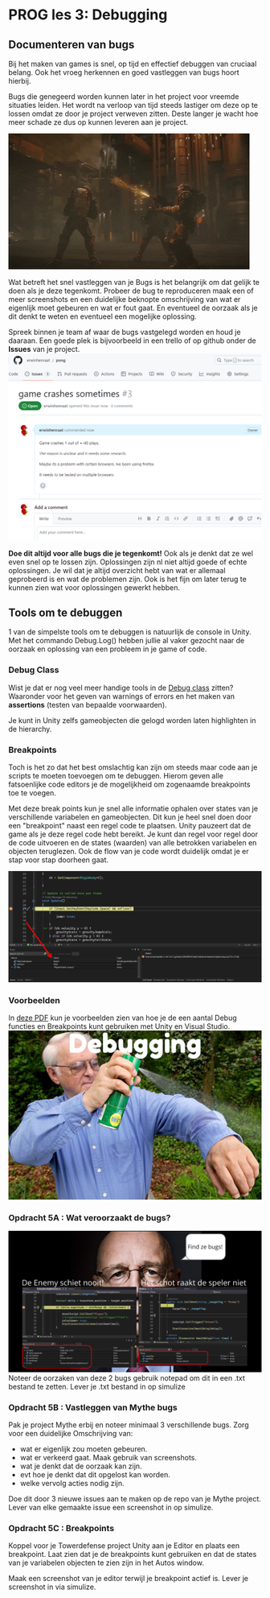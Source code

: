 # PROG les 3: Debugging

## Documenteren van bugs

Bij het maken van games is snel, op tijd en effectief debuggen van cruciaal belang.
Ook het vroeg herkennen en goed vastleggen van bugs hoort hierbij.

Bugs die genegeerd worden kunnen later in het project voor vreemde situaties leiden. Het wordt na verloop van tijd steeds lastiger om deze op te lossen omdat ze door je project verweven zitten. Deste langer je wacht hoe meer schade ze dus op kunnen leveren aan je project.

![bug](../src/03_01_bug.gif)

Wat betreft het snel vastleggen van je Bugs is het belangrijk om dat gelijk te doen als je deze tegenkomt. Probeer de bug te reproduceren maak een of meer screenshots en een duidelijke beknopte omschrijving van wat er eigenlijk moet gebeuren en wat er fout gaat. En eventueel de oorzaak als je dit denkt te weten en eventueel een mogelijke oplossing.

Spreek binnen je team af waar de bugs vastgelegd worden en houd je daaraan. Een goede plek is bijvoorbeeld in een trello of op github onder de **Issues** van je project.
![issues](../src/03_02_issues.png)

**Doe dit altijd voor alle bugs die je tegenkomt!** Ook als je denkt dat ze wel even snel op te lossen zijn. Oplossingen zijn nl niet altijd goede of echte oplossingen. Je wil dat je altijd overzicht hebt van wat er allemaal geprobeerd is en wat de problemen zijn. Ook is het fijn om later terug te kunnen zien wat voor oplossingen gewerkt hebben.

## Tools om te debuggen

1 van de simpelste tools om te debuggen is natuurlijk de console in Unity. Met het commando Debug.Log() hebben jullie al vaker gezocht naar de oorzaak en oplossing van een probleem in je game of code.

### Debug Class

Wist je dat er nog veel meer handige tools in de [Debug class](https://docs.unity3d.com/ScriptReference/Debug.html) zitten? Waaronder voor het geven van warnings of errors en het maken van **assertions** (testen van bepaalde voorwaarden).

Je kunt in Unity zelfs gameobjecten die gelogd worden laten highlighten in de hierarchy.

### Breakpoints

Toch is het zo dat het best omslachtig kan zijn om steeds maar code aan je scripts te moeten toevoegen om te debuggen. Hierom geven alle fatsoenlijke code editors je de mogelijkheid om zogenaamde breakpoints toe te voegen.

Met deze break points kun je snel alle informatie ophalen over states van je verschillende variabelen en gameobjecten. Dit kun je heel snel doen door een "breakpoint" naast een regel code te plaatsen. Unity pauzeert dat de game als je deze regel code hebt bereikt. Je kunt dan regel voor regel door de code uitvoeren en de states (waarden) van alle betrokken variabelen en objecten teruglezen. Ook de flow van je code wordt duidelijk omdat je er stap voor stap doorheen gaat.

![breakpoint](../src/03_03_breakpoint.png)

### Voorbeelden

In [deze PDF](Debugging.pdf) kun je voorbeelden zien van hoe je de een aantal Debug functies en Breakpoints kunt gebruiken met Unity en Visual Studio.
[![pdf](../src/03_04_pdf.png)](Debugging.pdf)

<a name = "opdracht5"></a>

### Opdracht 5A : Wat veroorzaakt de bugs?

![find bugs](../src/03_05_find_bugs.png)
Noteer de oorzaken van deze 2 bugs gebruik notepad om dit in een .txt bestand te zetten.
Lever je .txt bestand in op simulize

### Opdracht 5B : Vastleggen van Mythe bugs

Pak je project Mythe erbij en noteer minimaal 3 verschillende bugs. Zorg voor een duidelijke Omschrijving van:

- wat er eigenlijk zou moeten gebeuren.
- wat er verkeerd gaat. Maak gebruik van screenshots.
- wat je denkt dat de oorzaak kan zijn.
- evt hoe je denkt dat dit opgelost kan worden.
- welke vervolg acties nodig zijn.

Doe dit door 3 nieuwe issues aan te maken op de repo van je Mythe project. Lever van elke gemaakte issue een screenshot in op simulize.

### Opdracht 5C : Breakpoints

Koppel voor je Towerdefense project Unity aan je Editor en plaats een breakpoint. Laat zien dat je de breakpoints kunt gebruiken en dat de states van je variabelen objecten te zien zijn in het Autos window.

Maak een screenshot van je editor terwijl je breakpoint actief is. Lever je screenshot in via simulize.
